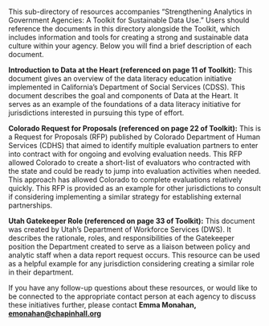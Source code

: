 This sub-directory of resources accompanies “Strengthening Analytics in Government Agencies: A Toolkit for Sustainable Data Use.” Users should reference the documents in this directory alongside the Toolkit, which includes information and tools for creating a strong and sustainable data culture within your agency. Below you will find a brief description of each document.

**Introduction to Data at the Heart (referenced on page 11 of Toolkit):** This document gives an overview of the data literacy education initiative implemented in California’s Department of Social Services (CDSS). This document describes the goal and components of Data at the Heart. It serves as an example of the foundations of a data literacy initiative for jurisdictions interested in pursuing this type of effort.

**Colorado Request for Proposals (referenced on page 22 of Toolkit):** This is a Request for Proposals (RFP) published by Colorado Department of Human Services (CDHS) that aimed to identify multiple evaluation partners to enter into contract with for ongoing and evolving evaluation needs. This RFP allowed Colorado to create a short-list of evaluators who contracted with the state and could be ready to jump into evaluation activities when needed. This approach has allowed Colorado to complete evaluations relatively quickly. This RFP is provided as an example for other jurisdictions to consult if considering implementing a similar strategy for establishing external partnerships.

**Utah Gatekeeper Role (referenced on page 33 of Toolkit):** This document was created by Utah’s Department of Workforce Services (DWS). It describes the rationale, roles, and responsibilities of the Gatekeeper position the Department created to serve as a liaison between policy and analytic staff when a data report request occurs. This resource can be used as a helpful example for any jurisdiction considering creating a similar role in their department. 

If you have any follow-up questions about these resources, or would like to be connected to the appropriate contact person at each agency to discuss these initiatives further, please contact **Emma Monahan, emonahan@chapinhall.org**
